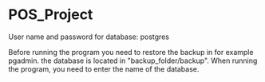 # POS_Project
User name and password for database: postgres

Before running the program you need to restore the backup in for example pgadmin. 
the database is located in "backup_folder/backup". 
When running the program, you need to enter the name of the database.

